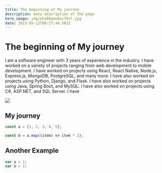 ```yaml
---
title: The beginning of My journey
description: meta description of the page
hero_image: img/eha90ymu0aif6nl.jpg
date: 2023-05-12T00:17:44.581Z
---
```

# The beginning of My journey

I am a software engineer with 3 years of experience in the industry. I have worked on a variety of projects ranging from web development to mobile development. I have worked on projects using React, React Native, Node.js, Express.js, MongoDB, PostgreSQL, and many more. I have also worked on projects using Python, Django, and Flask. I have also worked on projects using Java, Spring Boot, and MySQL. I have also worked on projects using C#, ASP.NET, and SQL Server. I have

![](/images/csm_stufenbauten_092019_wohnheimplatz_einzelapartment_olympisches_dorf_cr_sit_-3_f298d3e063.jpg)

## My journey

```js
const a = [1, 2, 3, 4, 5];

const b = a.map((item) => item * 2);
```

## Another Example

```js
var a = 1;
var b = 2;
```